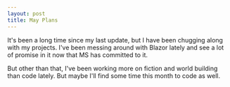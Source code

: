 ```yaml
---
layout: post
title: May Plans
---
```


It's been a long time since my last update, but I have been chugging along with my projects.  I've been messing around with Blazor lately and see a lot of promise in it now that MS has committed to it.

But other than that, I've been working more on fiction and world building than code lately.  But maybe I'll find some time this month to code as well.